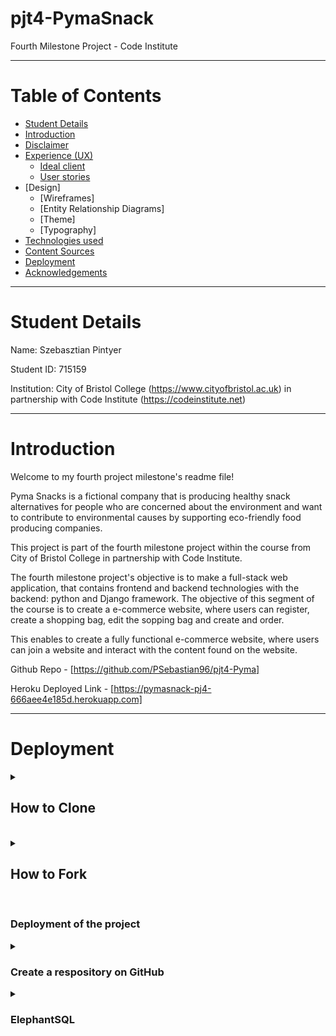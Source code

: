 <a name="topofpage"></a>

# pjt4-PymaSnack

Fourth Milestone Project - Code Institute

<hr>

# Table of Contents

*   [Student Details](#student)
*   [Introduction](#intro)
*   [Disclaimer](#disclaimer)
*   [Experience (UX)](#ux)
    *   [Ideal client](#client)
    *   [User stories](#userstory)
* [Design]
  * [Wireframes]
  * [Entity Relationship Diagrams]
  * [Theme]
  * [Typography]
* [Technologies used](#tech)
*   [Content Sources](#sources)
*   [Deployment](#deploy)
*   [Acknowledgements](#acknowledgements)

<hr>

<a name="student"></a>
# Student Details

Name: Szebasztian Pintyer

Student ID: 715159

Institution: City of Bristol College (https://www.cityofbristol.ac.uk) in partnership with Code Institute (https://codeinstitute.net) 

<hr>

<a name="intro"></a>
# Introduction

Welcome to my fourth project milestone's readme file!

Pyma Snacks is a fictional company that is producing healthy snack alternatives for people who are concerned about the environment and want to contribute to environmental causes by supporting eco-friendly food producing companies.

This project is part of the fourth milestone project within the course from City of Bristol College in partnership with Code Institute.

The fourth milestone project's objective is to make a full-stack web application, that contains frontend and backend technologies with the backend: python and Django framework. The objective of this segment of the course is to create a e-commerce website, where users can register, create a shopping bag, edit the sopping bag and create and order.

This enables to create a fully functional e-commerce website, where users can join a website and interact with the content found on the website.

Github Repo - [https://github.com/PSebastian96/pjt4-Pyma]

Heroku Deployed Link - [https://pymasnack-pj4-666aee4e185d.herokuapp.com]

<hr>

<a name="deploy"></a>
# Deployment
<details>
  <summary><h2>How to Clone</h2></summary>
1. Click the Code button to the left of the green Gitpod button, then choose Local.
<br/>
2. Click on headings for HTTPS, SSH, and Github CLI to find their individual URL links. Choose the HTTPs one.
<br/>
3. Open your own terminal in your editor and change the current working directory to the location of where you want the cloned directory to be.
<br/>
4. In the terminal type git clone, and then paste the URL you copied from the repository page.
Press enter to start the process.
<br/>
5. To install the packages required by the application use the command : pip install -r requirements.txt
<br/>
6. When developing and running the application locally set DEBUG=True in the settings.py file
Modifications performed on the local clone can be synchronized with the repository by executing the following commands:
<br/>
git add filenames (or "." to add all changed files)
<br/>
git commit -m "your message"
<br/>
git push Modifications pushed to the main branch will be implemented in the live project after re-deployment from Heroku. Ensure that you do not include DEBUG=True in the settings.py file on GitHub; this setting is intended exclusively for local use.
</details>

<br/>

<details>
    <summary><h2>How to Fork</h2></summary>
1. Go to the https://github.com/PSebastian96/pjt4-Pyma repository.
<br/>
2. Click the fork button in the top right of the screen, between the watch, and the star buttons.
</details>

<br/>

### Deployment of the project

<details>
    <summary><h3>Create a respository on GitHub</h3></summary>
    - Use the CI Full Template to create a project
    <br/>
    - Click on 'Use this template' then 'Create a new respository'
    <br/>
    - Fill out the form, especially the 'Repository name' then click on 'Create repository'
    <br/>
    - Copy over the URL of the repository and paste it into a New Workspace on Codeanywhere then it will start to build.
    <br/>
    - Install Django and supporting libraries in the terminal:
    <br/>
        - Create requirements file: 'pip3 freeze --local > requirements.txt'
    <br/>
    - Create Project: 'django-admin startproject PROJ_NAME .'
    <br/>
    - Create App: 'python3 manage.py startapp APP_NAME'
    <br/>
    - Create a new env.py file in the root directory and include the database:
    <br/>
        - 'import os' on the top in env.py file
    <br/>
    - Set the environment variables (same values as later in Heroku Config Vars)
</details>

<details>
    <summary><h3>ElephantSQL</h3></summary>
    1. Create an account on ElephantSQL and click "Create New Instance"
    <br/>
    2. In "Create new instance" section setup details:
        - Select the TINY TURTLE database plan and name,
        - Select region, click confirm
        <br/>
    3. In the Details section you will find the URL which is necessary for the DATABASE_URL config variable later on Heroku. Connecting ElephantSQL database in Code Anywhere/Gitpod
    <br/>
    After having our instance created on Elephant SQL and the app on Heroku:
        - After installing dj_database_url and psycopg2 in the terminal
        - Import dj_database_url underneath the import for os in settings.py: import os import dj_database_url
        - Update the DATABASES to the following code, so that the original connection to sqlite3 is commented out and we connect to the new ElephantSQL database instead. Paste in your ElephantSQL database URL.
        <br/>
        ```
                    #   DATABASES = {
                    #       'default': {
                    #           'ENGINE': 'django.db.backends.sqlite3',
                    #           'NAME': os.path.join(BASE_DIR, 'db.sqlite3'),
                    #           }
                    #          }

                DATABASES = {
                    'default': dj_database_url.parse('database-url-here')
                }
        ```
</details>

